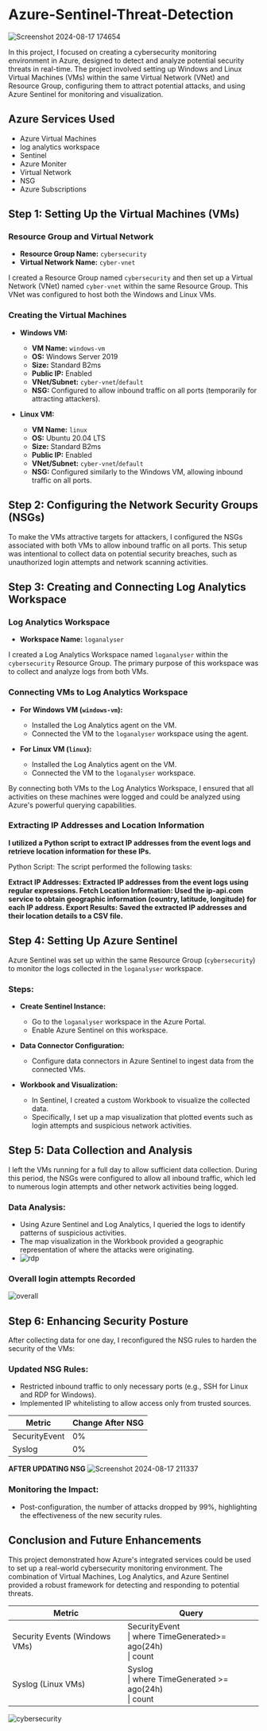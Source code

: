 # Azure-Sentinel-Threat-Detection

![Screenshot 2024-08-17 174654](https://github.com/user-attachments/assets/b6f9dda9-7995-443e-9c8a-2a0792b52243)


In this project, I focused on creating a cybersecurity monitoring environment in Azure, designed to detect and analyze potential security threats in real-time. The project involved setting up Windows and Linux Virtual Machines (VMs) within the same Virtual Network (VNet) and Resource Group, configuring them to attract potential attacks, and using Azure Sentinel for monitoring and visualization.

## Azure Services Used
- Azure Virtual Machines
- log analytics workspace
- Sentinel
- Azure Moniter
- Virtual Network
- NSG
- Azure Subscriptions
  
## Step 1: Setting Up the Virtual Machines (VMs)

### Resource Group and Virtual Network

- **Resource Group Name:** `cybersecurity`
- **Virtual Network Name:** `cyber-vnet`
  

I created a Resource Group named `cybersecurity` and then set up a Virtual Network (VNet) named `cyber-vnet` within the same Resource Group. This VNet was configured to host both the Windows and Linux VMs.

### Creating the Virtual Machines

- **Windows VM:**
  - **VM Name:** `windows-vm`
  - **OS:** Windows Server 2019
  - **Size:** Standard B2ms
  - **Public IP:** Enabled
  - **VNet/Subnet:** `cyber-vnet`/`default`
  - **NSG:** Configured to allow inbound traffic on all ports (temporarily for attracting attackers).

- **Linux VM:**
  - **VM Name:** `linux`
  - **OS:** Ubuntu 20.04 LTS
  - **Size:** Standard B2ms
  - **Public IP:** Enabled
  - **VNet/Subnet:** `cyber-vnet`/`default`
  - **NSG:** Configured similarly to the Windows VM, allowing inbound traffic on all ports.

## Step 2: Configuring the Network Security Groups (NSGs)

To make the VMs attractive targets for attackers, I configured the NSGs associated with both VMs to allow inbound traffic on all ports. This setup was intentional to collect data on potential security breaches, such as unauthorized login attempts and network scanning activities.

## Step 3: Creating and Connecting Log Analytics Workspace

### Log Analytics Workspace

- **Workspace Name:** `loganalyser`

I created a Log Analytics Workspace named `loganalyser` within the `cybersecurity` Resource Group. The primary purpose of this workspace was to collect and analyze logs from both VMs.

### Connecting VMs to Log Analytics Workspace

- **For Windows VM (`windows-vm`):**
  - Installed the Log Analytics agent on the VM.
  - Connected the VM to the `loganalyser` workspace using the agent.

- **For Linux VM (`linux`):**
  - Installed the Log Analytics agent on the VM.
  - Connected the VM to the `loganalyser` workspace.

By connecting both VMs to the Log Analytics Workspace, I ensured that all activities on these machines were logged and could be analyzed using Azure's powerful querying capabilities.

### Extracting IP Addresses and Location Information
**I utilized a Python script to extract IP addresses from the event logs and retrieve location information for these IPs.**

Python Script:
The script performed the following tasks:

**Extract IP Addresses: Extracted IP addresses from the event logs using regular expressions.
Fetch Location Information: Used the ip-api.com service to obtain geographic information (country, latitude, longitude) for each IP address.
Export Results: Saved the extracted IP addresses and their location details to a CSV file.**

## Step 4: Setting Up Azure Sentinel

Azure Sentinel was set up within the same Resource Group (`cybersecurity`) to monitor the logs collected in the `loganalyser` workspace.

### Steps:

- **Create Sentinel Instance:**
  - Go to the `loganalyser` workspace in the Azure Portal.
  - Enable Azure Sentinel on this workspace.

- **Data Connector Configuration:**
  - Configure data connectors in Azure Sentinel to ingest data from the connected VMs.

- **Workbook and Visualization:**
  - In Sentinel, I created a custom Workbook to visualize the collected data.
  - Specifically, I set up a map visualization that plotted events such as login attempts and suspicious network activities.

## Step 5: Data Collection and Analysis

I left the VMs running for a full day to allow sufficient data collection. During this period, the NSGs were configured to allow all inbound traffic, which led to numerous login attempts and other network activities being logged.

### Data Analysis:

- Using Azure Sentinel and Log Analytics, I queried the logs to identify patterns of suspicious activities.
- The map visualization in the Workbook provided a geographic representation of where the attacks were originating.
- 
  ![rdp](https://github.com/user-attachments/assets/9c2e3c56-1b77-49a2-a539-9870100e8a89)

 ### Overall login attempts Recorded

 ![overall](https://github.com/user-attachments/assets/bca3bfe6-0041-4fe4-8d68-3d0482d570bd)

## Step 6: Enhancing Security Posture

After collecting data for one day, I reconfigured the NSG rules to harden the security of the VMs:

### Updated NSG Rules:

- Restricted inbound traffic to only necessary ports (e.g., SSH for Linux and RDP for Windows).
- Implemented IP whitelisting to allow access only from trusted sources.
  
| Metric                   | Change After NSG
| ------------------------ | -----
| SecurityEvent            | 0%
| Syslog                   | 0%

**AFTER UPDATING NSG**
![Screenshot 2024-08-17 211337](https://github.com/user-attachments/assets/8212bbee-e163-45b8-b4c9-70f32ec075f1)

### Monitoring the Impact:

- Post-configuration, the number of attacks dropped by 99%, highlighting the effectiveness of the new security rules.

## Conclusion and Future Enhancements

This project demonstrated how Azure's integrated services could be used to set up a real-world cybersecurity monitoring environment. The combination of Virtual Machines, Log Analytics, and Azure Sentinel provided a robust framework for detecting and responding to potential threats.

| Metric                                       | Query                                                                                                                                            |
|----------------------------------------------|--------------------------------------------------------------------------------------------------------------------------------------------------|
| Security Events (Windows VMs)                | SecurityEvent<br>\| where TimeGenerated>= ago(24h)<br>\| count                                                                                   |
| Syslog (Linux VMs)                           | Syslog<br>\| where TimeGenerated >= ago(24h)<br>\| count  

![cybersecurity](https://github.com/user-attachments/assets/4372678d-9730-4d99-bce9-a88849172df4)


